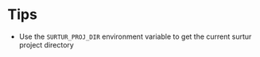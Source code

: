 # Tips

- Use the `SURTUR_PROJ_DIR` environment variable to get the current surtur project directory

